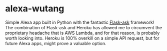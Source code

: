 # alexa-wutang

Simple Alexa app built in Python with the fantastic <a href="https://github.com/johnwheeler/flask-ask">Flask-ask</a> framework! The combination of Flask-ask and Heroku has allowed me to circumvent the proprietary headache that is AWS Lambda, and for that reason, is probably worth looking into. Heroku is 100% overkill on a simple API request, but for future Alexa apps, might prove a valuable option. 
